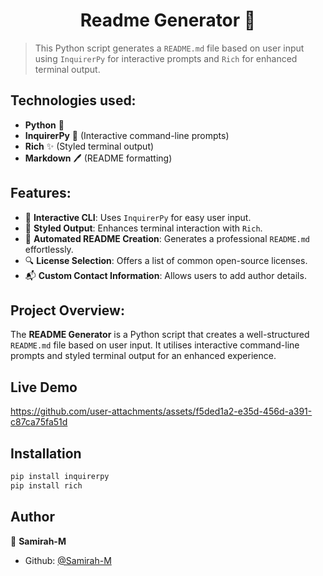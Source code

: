 <h1 align="center">Readme Generator 🚀</h1>

> This Python script generates a `README.md` file based on user input using `InquirerPy` for interactive prompts and `Rich` for enhanced terminal output.

## Technologies used:

- **Python** 🐍
- **InquirerPy** 📜 (Interactive command-line prompts)
- **Rich** ✨ (Styled terminal output)
- **Markdown** 🖊️ (README formatting)

## Features:

- 📝 **Interactive CLI**: Uses `InquirerPy` for easy user input.
- 🎨 **Styled Output**: Enhances terminal interaction with `Rich`.
- 📄 **Automated README Creation**: Generates a professional `README.md` effortlessly.
- 🔍 **License Selection**: Offers a list of common open-source licenses.
- 📬 **Custom Contact Information**: Allows users to add author details.

## Project Overview:

The **README Generator** is a Python script that creates a well-structured `README.md` file based on user input. It utilises interactive command-line prompts and styled terminal output for an enhanced experience.

## Live Demo

https://github.com/user-attachments/assets/f5ded1a2-e35d-456d-a391-c87ca75fa51d

## Installation

```bash
pip install inquirerpy
pip install rich
```

## Author

👤 **Samirah-M**

- Github: [@Samirah-M](https://github.com/Samirah-M)
